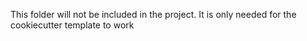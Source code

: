 This folder will not be included in the project. It is only needed for the cookiecutter template to work
